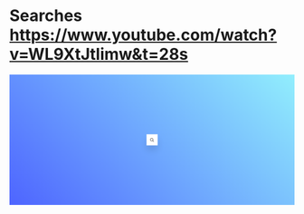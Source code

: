 # Searches https://www.youtube.com/watch?v=WL9XtJtlimw&t=28s
<p align="center">
  <img src="preview.png" alt="preview del proyecto"  width="1600">
</p>